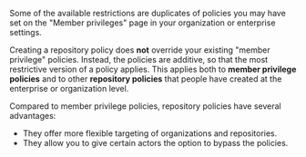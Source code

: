 Some of the available restrictions are duplicates of policies you may have set on the "Member privileges" page in your organization or enterprise settings.

Creating a repository policy does **not** override your existing "member privilege" policies. Instead, the policies are additive, so that the most restrictive version of a policy applies. This applies both to **member privilege policies** and to other **repository policies** that people have created at the enterprise or organization level.

Compared to member privilege policies, repository policies have several advantages:

* They offer more flexible targeting of organizations and repositories.
* They allow you to give certain actors the option to bypass the policies.
